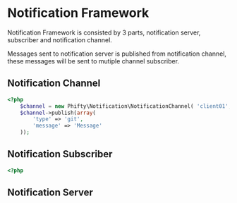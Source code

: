 Notification Framework
=============================

Notification Framework is consisted by 3 parts, notification server, subscriber 
and notification channel.

Messages sent to notification server is published from notification channel,
these messages will be sent to mutiple channel subscriber.

Notification Channel
--------------------

```php
<?php
    $channel = new Phifty\Notification\NotificationChannel( 'client01', 'bson_encode' );
    $channel->publish(array( 
        'type' => 'git',
        'message' => 'Message'
    ));
```


Notification Subscriber
-----------------------

```php
<?php


```


Notification Server
---------------





